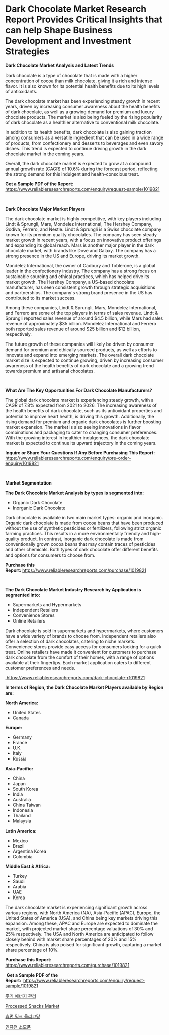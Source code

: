 <p><h1>Dark Chocolate Market Research Report Provides Critical Insights that can help Shape Business Development and Investment Strategies</h1></p><p><strong>Dark Chocolate Market Analysis and Latest Trends</strong></p>
<p><p>Dark chocolate is a type of chocolate that is made with a higher concentration of cocoa than milk chocolate, giving it a rich and intense flavor. It is also known for its potential health benefits due to its high levels of antioxidants.</p><p>The dark chocolate market has been experiencing steady growth in recent years, driven by increasing consumer awareness about the health benefits of dark chocolate, as well as a growing demand for premium and luxury chocolate products. The market is also being fueled by the rising popularity of dark chocolate as a healthier alternative to conventional milk chocolate.</p><p>In addition to its health benefits, dark chocolate is also gaining traction among consumers as a versatile ingredient that can be used in a wide range of products, from confectionery and desserts to beverages and even savory dishes. This trend is expected to continue driving growth in the dark chocolate market in the coming years.</p><p>Overall, the dark chocolate market is expected to grow at a compound annual growth rate (CAGR) of 10.6% during the forecast period, reflecting the strong demand for this indulgent and health-conscious treat.</p></p>
<p><strong>Get a Sample PDF of the Report:&nbsp;</strong> <a href="https://www.reliableresearchreports.com/enquiry/request-sample/1019821">https://www.reliableresearchreports.com/enquiry/request-sample/1019821</a></p>
<p>&nbsp;</p>
<p><strong>Dark Chocolate Major Market Players</strong></p>
<p><p>The dark chocolate market is highly competitive, with key players including Lindt & Sprungli, Mars, Mondelez International, The Hershey Company, Godiva, Ferrero, and Nestle. Lindt & Sprungli is a Swiss chocolate company known for its premium quality chocolates. The company has seen steady market growth in recent years, with a focus on innovative product offerings and expanding its global reach. Mars is another major player in the dark chocolate market, with brands like Dove and Galaxy. The company has a strong presence in the US and Europe, driving its market growth.</p><p>Mondelez International, the owner of Cadbury and Toblerone, is a global leader in the confectionery industry. The company has a strong focus on sustainable sourcing and ethical practices, which has helped drive its market growth. The Hershey Company, a US-based chocolate manufacturer, has seen consistent growth through strategic acquisitions and partnerships. The company's strong brand presence in the US has contributed to its market success.</p><p>Among these companies, Lindt & Sprungli, Mars, Mondelez International, and Ferrero are some of the top players in terms of sales revenue. Lindt & Sprungli reported sales revenue of around $4.5 billion, while Mars had sales revenue of approximately $35 billion. Mondelez International and Ferrero both reported sales revenue of around $25 billion and $12 billion, respectively.</p><p>The future growth of these companies will likely be driven by consumer demand for premium and ethically sourced products, as well as efforts to innovate and expand into emerging markets. The overall dark chocolate market size is expected to continue growing, driven by increasing consumer awareness of the health benefits of dark chocolate and a growing trend towards premium and artisanal chocolates.</p></p>
<p>&nbsp;</p>
<p><strong>What Are The Key Opportunities For Dark Chocolate Manufacturers?</strong></p>
<p><p>The global dark chocolate market is experiencing steady growth, with a CAGR of 7.8% expected from 2021 to 2026. The increasing awareness of the health benefits of dark chocolate, such as its antioxidant properties and potential to improve heart health, is driving this growth. Additionally, the rising demand for premium and organic dark chocolates is further boosting market expansion. The market is also seeing innovations in flavor combinations and packaging to cater to changing consumer preferences. With the growing interest in healthier indulgences, the dark chocolate market is expected to continue its upward trajectory in the coming years.</p></p>
<p><strong>Inquire or Share Your Questions If Any Before Purchasing This Report:</strong> <a href="https://www.reliableresearchreports.com/enquiry/pre-order-enquiry/1019821">https://www.reliableresearchreports.com/enquiry/pre-order-enquiry/1019821</a></p>
<p>&nbsp;</p>
<p><strong>Market Segmentation</strong></p>
<p><strong>The Dark Chocolate Market Analysis by types is segmented into:</strong></p>
<p><ul><li>Organic Dark Chocolate</li><li>Inorganic Dark Chocolate</li></ul></p>
<p><p>Dark chocolate is available in two main market types: organic and inorganic. Organic dark chocolate is made from cocoa beans that have been produced without the use of synthetic pesticides or fertilizers, following strict organic farming practices. This results in a more environmentally friendly and high-quality product. In contrast, inorganic dark chocolate is made from conventionally grown cocoa beans that may contain traces of pesticides and other chemicals. Both types of dark chocolate offer different benefits and options for consumers to choose from.</p></p>
<p><strong>Purchase this Report:&nbsp;</strong><a href="https://www.reliableresearchreports.com/purchase/1019821">https://www.reliableresearchreports.com/purchase/1019821</a></p>
<p>&nbsp;</p>
<p><strong>The Dark Chocolate Market Industry Research by Application is segmented into:</strong></p>
<p><ul><li>Supermarkets and Hypermarkets</li><li>Independent Retailers</li><li>Convenience Stores</li><li>Online Retailers</li></ul></p>
<p><p>Dark chocolate is sold in supermarkets and hypermarkets, where customers have a wide variety of brands to choose from. Independent retailers also offer a selection of dark chocolates, catering to niche markets. Convenience stores provide easy access for consumers looking for a quick treat. Online retailers have made it convenient for customers to purchase dark chocolate from the comfort of their homes, with a range of options available at their fingertips. Each market application caters to different customer preferences and needs.</p></p>
<p><a href="https://www.reliableresearchreports.com/dark-chocolate-r1019821">&nbsp;https://www.reliableresearchreports.com/dark-chocolate-r1019821</a></p>
<p><strong>In terms of Region, the Dark Chocolate Market Players available by Region are:</strong></p>
<p>
    <p> <strong> North America: </strong>
        <ul>
            <li>United States</li>
            <li>Canada</li>
        </ul>
        </p> 
    <p> <strong> Europe: </strong>
        <ul>
            <li>Germany</li>
            <li>France</li>
            <li>U.K.</li>
            <li>Italy</li>
            <li>Russia</li>
        </ul>
        </p> 
    <p> <strong> Asia-Pacific: </strong>
        <ul>
            <li>China</li>
            <li>Japan</li>
            <li>South Korea</li>
            <li>India</li>
            <li>Australia</li>
            <li>China Taiwan</li>
            <li>Indonesia</li>
            <li>Thailand</li>
            <li>Malaysia</li>
        </ul>
        </p> 
    <p> <strong> Latin America: </strong>
        <ul>
            <li>Mexico</li>
            <li>Brazil</li>
            <li>Argentina Korea</li>
            <li>Colombia</li>
        </ul>
        </p> 
    <p> <strong> Middle East & Africa: </strong>
        <ul>
            <li>Turkey</li>
            <li>Saudi</li>
            <li>Arabia</li>
            <li>UAE</li>
            <li>Korea</li>
        </ul>
    </p>
    </p>
<p><p>The dark chocolate market is experiencing significant growth across various regions, with North America (NA), Asia-Pacific (APAC), Europe, the United States of America (USA), and China being key markets driving this expansion. Among these, APAC and Europe are expected to dominate the market, with projected market share percentage valuations of 30% and 25% respectively. The USA and North America are anticipated to follow closely behind with market share percentages of 20% and 15% respectively. China is also poised for significant growth, capturing a market share percentage of 10%.</p></p>
<p><strong>Purchase this Report: </strong><a href="https://www.reliableresearchreports.com/purchase/1019821">https://www.reliableresearchreports.com/purchase/1019821</a></p>
<p>&nbsp;<strong>Get a Sample PDF of the Report:&nbsp;&nbsp;</strong><a href="https://www.reliableresearchreports.com/enquiry/request-sample/1019821">https://www.reliableresearchreports.com/enquiry/request-sample/1019821</a></p>
<p><strong></strong></p>
<p><p><a href="https://github.com/JeromeRtyau89966/Market-Research-Report-List-1/blob/main/798147117626.md">주거 에너지 관리</a></p><p><a href="https://github.com/Airanohannonzb68e5pb53oc1/Market-Research-Report-List-1/blob/main/processed-snacks-market.md">Processed Snacks Market</a></p><p><a href="https://github.com/TimmyMann6767/Market-Research-Report-List-1/blob/main/944474217625.md">휴먼 밀크 올리고당</a></p><p><a href="https://medium.com/@bertfeil67567/%EC%A3%BC%EC%9E%85%EC%9A%A9-%EC%86%8C%EB%AA%A8%ED%92%88-%EC%8B%9C%EC%9E%A5-%ED%8A%B8%EB%A0%8C%EB%93%9C-%EC%98%88%EC%B8%A1-%EB%B0%8F-%EA%B2%BD%EC%9F%81-%EB%B6%84%EC%84%9D-2031%EB%85%84%EA%B9%8C%EC%A7%80-cfcb87772099">인퓨전 소모품</a></p></p>